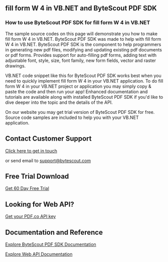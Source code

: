 ## fill form W 4 in VB.NET and ByteScout PDF SDK

### How to use ByteScout PDF SDK for fill form W 4 in VB.NET

The sample source codes on this page will demonstrate you how to make fill form W 4 in VB.NET. ByteScout PDF SDK was made to help with fill form W 4 in VB.NET. ByteScout PDF SDK is the component to help programmers in generating new pdf files, modifying and updating existing pdf documents or pdf forms. Provides support for auto-filling pdf forms, adding text with adjustable font, style, size, font family, new form fields, vector and raster drawings.

VB.NET code snippet like this for ByteScout PDF SDK works best when you need to quickly implement fill form W 4 in your VB.NET application. To do fill form W 4 in your VB.NET project or application you may simply copy & paste the code and then run your app! Enhanced documentation and tutorials are available along with installed ByteScout PDF SDK if you'd like to dive deeper into the topic and the details of the API.

On our website you may get trial version of ByteScout PDF SDK for free. Source code samples are included to help you with your VB.NET application.

## Contact Customer Support

[Click here to get in touch](https://bytescout.zendesk.com/hc/en-us/requests/new?subject=ByteScout%20PDF%20SDK%20Question)

or send email to [support@bytescout.com](mailto:support@bytescout.com?subject=ByteScout%20PDF%20SDK%20Question) 

## Free Trial Download

[Get 60 Day Free Trial](https://bytescout.com/download/web-installer?utm_source=github-readme)

## Looking for Web API? 

[Get your PDF.co API key](https://pdf.co/documentation/api?utm_source=github-readme)

## Documentation and Reference

[Explore ByteScout PDF SDK Documentation](https://bytescout.com/documentation/index.html?utm_source=github-readme)

[Explore Web API Documentation](https://pdf.co/documentation/api?utm_source=github-readme)